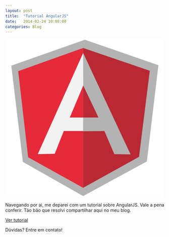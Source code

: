 ```yaml
---
layout: post
title:  "Tutorial AngularJS"
date:   2014-02-24 10:00:00
categories: Blog
---
```


<img src="/img/posts/inconAngularJS.png" />

Navegando por ai, me deparei com um tutorial sobre AngularJS. Vale a pena conferir. Tão bão que resolvi compartilhar aqui no meu blog.

<a href="" target="_blank">Ver tutorial</a>

Dúvidas? Entre em contato!
